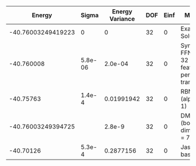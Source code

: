 | Energy             | Sigma   | Energy Variance | DOF | Einf | Method                                           | Reference |
|--------------------|---------|-----------------|-----|------|--------------------------------------------------|-----------|
| -40.76003249419223 | 0       | 0               | 32  | 0    | Exact Solution                                   | [code](https://github.com/varbench/methods/blob/main/programs/exact_ising_1d/exact_ising_1d.py) |
| -40.760008         | 5.8e-06 | 2.0e-04         | 32  | 0    | Symmetric FFN, Relu, 32 features per translation | TODO: own code (symmetric FFN) |
| -40.75763          | 1.4e-4  | 0.01991942      | 32  | 0    | RBM (alpha = 1)                                  | [code](https://github.com/varbench/methods/blob/main/scripts/TFIsing/chain_32_P_1/vmc_rbm.sh) |
| -40.76003249394725 |         | 2.8e-9          | 32  | 0    | DMRG (bond dimension = 71)                       | [code](https://github.com/varbench/methods/blob/main/scripts/TFIsing/chain_32_P_1/dmrg.sh) |
| -40.70126          | 5.3e-4  | 0.2877156       | 32  | 0    | Jastrow baseline                                 | [code](https://github.com/varbench/methods/blob/main/scripts/TFIsing/chain_32_P_1/vmc_jastrow.sh) |
